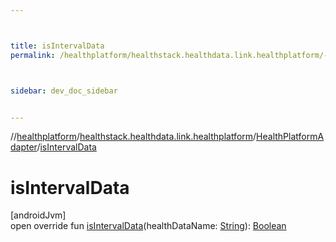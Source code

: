 ```yaml
---



title: isIntervalData
permalink: /healthplatform/healthstack.healthdata.link.healthplatform/-health-platform-adapter/is-interval-data.html



sidebar: dev_doc_sidebar


---
```




//[healthplatform](/healthplatform.html)/[healthstack.healthdata.link.healthplatform](../index.html)/[HealthPlatformAdapter](index.html)/[isIntervalData](is-interval-data.html)



# isIntervalData



[androidJvm]\
open override fun [isIntervalData](is-interval-data.html)(healthDataName: [String](https://kotlinlang.org/api/latest/jvm/stdlib/kotlin/-string/index.html)): [Boolean](https://kotlinlang.org/api/latest/jvm/stdlib/kotlin/-boolean/index.html)






